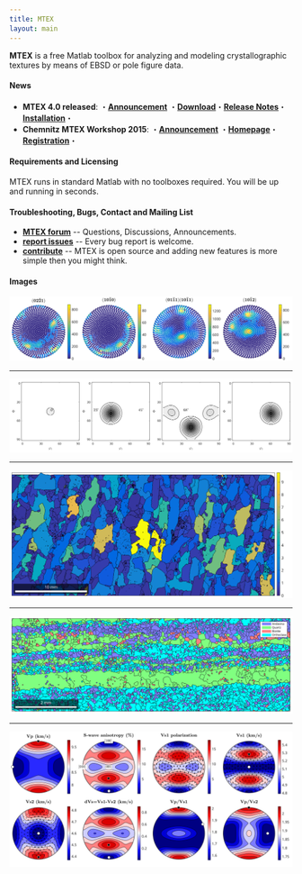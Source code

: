 ```yaml
---
title: MTEX
layout: main
---
```


**MTEX** is a free Matlab toolbox for analyzing and modeling crystallographic
textures by means of EBSD or pole figure data.

#### News

* **MTEX 4.0 released**:  ・[**Announcement**](https://groups.google.com/forum/?fromgroups=#!topic/mtexmail/rlmxbg1dn6Q) ・[**Download**](http://www-user.tu-chemnitz.de/~rahi/software)・[**Release Notes**]()・[**Installation**]()・
* **Chemnitz MTEX Workshop 2015**: ・[**Announcement**](https://groups.google.com/forum/#!topic/mtexmail/bNJLll7UnQA) ・[**Homepage**](http://www-user.tu-chemnitz.de/~rahi/mtexWorkshop15)・[**Registration**](http://www-user.tu-chemnitz.de/~rahi/mtexWorkshop15/registration.php)・

#### Requirements and Licensing

MTEX runs in standard Matlab with no toolboxes required. You will be up and
running in seconds.


#### Troubleshooting, Bugs, Contact and Mailing List


 * [**MTEX forum**](https://groups.google.com/forum/?fromgroups=#!topic/mtexmail)
  -- Questions, Discussions, Announcements.
 * [**report issues**](https://github.com/mtex-toolbox/mtex/issues) -- Every bug
   report is welcome.
 * [**contribute**](https://github.com/mtex-toolbox/mtex) -- MTEX is open
   source and adding new features is more simple then you might think.

#### Images

![raw pole figure data](matlab/pf.png "pole figure data")

----

![raw pole figure data](matlab/odf.png "pole figure data")

----

![raw pole figure data](matlab/ebsdGOS.png "pole figure data")

----

![raw pole figure data](matlab/ebsdPhase.png "pole figure data")

----

![raw pole figure data](matlab/velocity.png "pole figure data")
